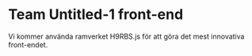 # Team Untitled-1 front-end

Vi kommer använda ramverket H9RBS.js för att göra det mest innovativa front-endet.


